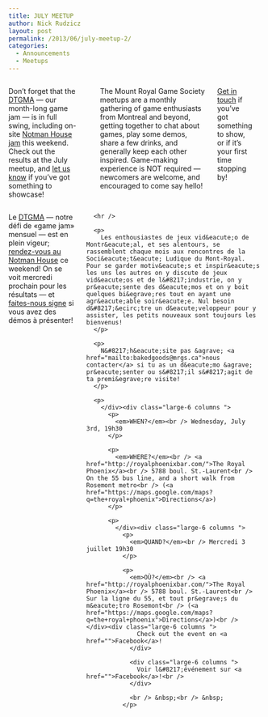 ```yaml
---
title: JULY MEETUP
author: Nick Rudzicz
layout: post
permalink: /2013/06/july-meetup-2/
categories:
  - Announcements
  - Meetups
---
```

<div class="large-6 columns ">
  <p>
    Don&#8217;t forget that the <a href="http://oldforum.mrgs.ca/index.php/topic,91.0.html">DTGMA</a> &#8212; our month-long game jam &#8212; is in full swing, including on-site <a href="https://www.facebook.com/events/476211689131724/">Notman House jam</a> this weekend. Check out the results at the July meetup, and <a href="mailto:bakedgoodsSPAMTHING@ALSOSPAMTHINGmrgs.ca">let us know</a> if you&#8217;ve got something to showcase!
  </p>
  
  <hr />
  
  <p>
    The Mount Royal Game Society meetups are a monthly gathering of game enthusiasts from Montreal and beyond, getting together to chat about games, play some demos, share a few drinks, and generally keep each other inspired. Game-making experience is NOT required &#8212; newcomers are welcome, and encouraged to come say hello!
  </p>
  
  <p>
    <a href="mailto:bakedgoods@mrgs.ca">Get in touch</a> if you&#8217;ve got something to show, or if it&#8217;s your first time stopping by!
  </p>
  
  <p>
    </div><div class="large-6 columns ">
      <p>
        Le <a href="http://oldforum.mrgs.ca/index.php/topic,91.0.html">DTGMA</a> &#8212; notre d&eacute;fi de &laquo;game jam&raquo; mensuel &#8212; est en plein vigeur; <a href="https://www.facebook.com/events/476211689131724/">rendez-vous au Notman House</a> ce weekend! On se voit mercredi prochain pour les r&eacute;sultats &#8212; et <a href="mailto:bakedgoodsSPAMTHING@ALSOSPAMTHINGmrgs.ca">faites-nous signe</a> si vous avez des d&eacute;mos &agrave; pr&eacute;senter!
      </p>
      
      <hr />
      
      <p>
        Les enthousiastes de jeux vid&eacute;o de Montr&eacute;al, et ses alentours, se rassemblent chaque mois aux rencontres de la Soci&eacute;t&eacute; Ludique du Mont-Royal. Pour se garder motiv&eacute;s et inspir&eacute;s les uns les autres on y discute de jeux vid&eacute;os et de l&#8217;industrie, on y pr&eacute;sente des d&eacute;mos et on y boit quelques bi&egrave;res tout en ayant une agr&eacute;able soir&eacute;e. Nul besoin d&#8217;&ecirc;tre un d&eacute;veloppeur pour y assister, les petits nouveaux sont toujours les bienvenus!
      </p>
      
      <p>
        N&#8217;h&eacute;site pas &agrave; <a href="mailto:bakedgoods@mrgs.ca">nous contacter</a> si tu as un d&eacute;mo &agrave; pr&eacute;senter ou s&#8217;il s&#8217;agit de ta premi&egrave;re visite!
      </p>
      
      <p>
        </div><div class="large-6 columns ">
          <p>
            <em>WHEN?</em><br /> Wednesday, July 3rd, 19h30
          </p>
          
          <p>
            <em>WHERE?</em><br /> <a href="http://royalphoenixbar.com/">The Royal Phoenix</a><br /> 5788 boul. St.-Laurent<br /> On the 55 bus line, and a short walk from Rosemont metro<br /> (<a href="https://maps.google.com/maps?q=the+royal+phoenix">Directions</a>)
          </p>
          
          <p>
            </div><div class="large-6 columns ">
              <p>
                <em>QUAND?</em><br /> Mercredi 3 juillet 19h30
              </p>
              
              <p>
                <em>OÙ?</em><br /> <a href="http://royalphoenixbar.com/">The Royal Phoenix</a><br /> 5788 boul. St.-Laurent<br /> Sur la ligne du 55, et tout pr&egrave;s du m&eacute;tro Rosemont<br /> (<a href="https://maps.google.com/maps?q=the+royal+phoenix">Directions</a>)<br /> </div><div class="large-6 columns ">
                  Check out the event on <a href="">Facebook</a>!
                </div>
                
                <div class="large-6 columns ">
                  Voir l&#8217;événement sur <a href="">Facebook</a>!<br />
                </div>
                
                <br /> &nbsp;<br /> &nbsp;
              </p>